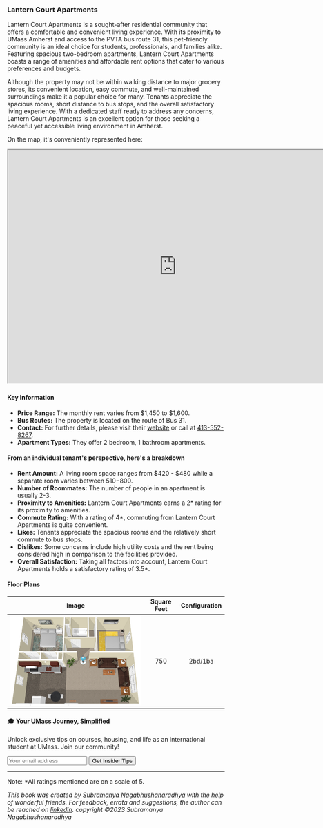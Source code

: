 ### Lantern Court Apartments
Lantern Court Apartments is a sought-after residential community that offers a comfortable and convenient living experience. With its proximity to UMass Amherst and access to the PVTA bus route 31, this pet-friendly community is an ideal choice for students, professionals, and families alike. Featuring spacious two-bedroom apartments, Lantern Court Apartments boasts a range of amenities and affordable rent options that cater to various preferences and budgets.

Although the property may not be within walking distance to major grocery stores, its convenient location, easy commute, and well-maintained surroundings make it a popular choice for many. Tenants appreciate the spacious rooms, short distance to bus stops, and the overall satisfactory living experience. With a dedicated staff ready to address any concerns, Lantern Court Apartments is an excellent option for those seeking a peaceful yet accessible living environment in Amherst.

On the map, it's conveniently represented here:
<div class="responsive-container">
    <iframe src="https://www.google.com/maps/d/embed?mid=1QJ3RH8kCqnsuyJUxB1H_NRVGQQwBT-s&ehbc=2E312F" width="780" height="540"></iframe>
</div>

#### Key Information
- **Price Range:** The monthly rent varies from $1,450 to $1,600.
- **Bus Routes:** The property is located on the route of Bus 31.
- **Contact:** For further details, please visit their [website](https://www.lanterncourtapartments.com/home.html) or call at [413-552-8267](tel:413-552-8267).
- **Apartment Types:** They offer 2 bedroom, 1 bathroom apartments.

#### From an individual tenant's perspective, here's a breakdown
- **Rent Amount:** A living room space ranges from $420 - $480 while a separate room varies between $510-$800.
- **Number of Roommates:** The number of people in an apartment is usually 2-3.
- **Proximity to Amenities:** Lantern Court Apartments earns a 2* rating for its proximity to amenities.
- **Commute Rating:** With a rating of 4*, commuting from Lantern Court Apartments is quite convenient.
- **Likes:** Tenants appreciate the spacious rooms and the relatively short commute to bus stops.
- **Dislikes:** Some concerns include high utility costs and the rent being considered high in comparison to the facilities provided.
- **Overall Satisfaction:** Taking all factors into account, Lantern Court Apartments holds a satisfactory rating of 3.5*.

#### Floor Plans
| Image | Square Feet | Configuration |
| :---: | :---: | :---: |
| ![Floor Plan 1](/assets/lantern_court_apartments_floorplan_1.png) | 750 | 2bd/1ba |

<div class="new-newsletter">
    <h4>🎓 Your UMass Journey, Simplified</h4>
    <p>Unlock exclusive tips on courses, housing, and life as an international student at UMass. Join our community!</p>
    <form class="newsletter-form">
        <input type="email" name="email" placeholder="Your email address" required>
        <button type="submit" class="newsletter-btn">Get Insider Tips</button>
    </form>
</div>

<script src="../assets/newsletter.js" defer></script>

---
Note: 
*All ratings mentioned are on a scale of 5.

*This book was created by [Subramanya Nagabhushanaradhya](https://subramanya.ai) with the help of wonderful friends. For feedback, errata and suggestions, the author can be reached on [linkedin](https://www.linkedin.com/in/nsubramanya). copyright ©2023 Subramanya Nagabhushanaradhya*